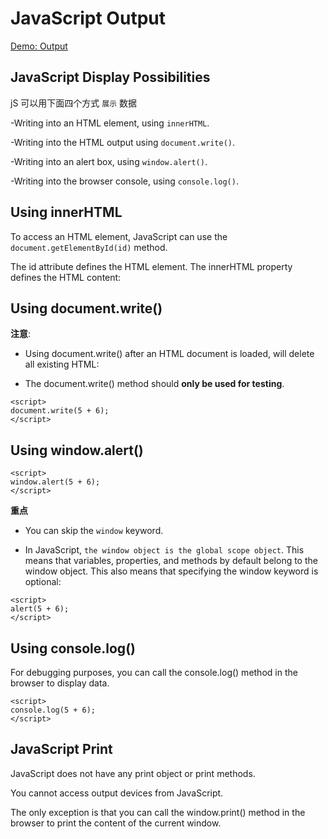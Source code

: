 # JavaScript Output

[Demo: Output](demo/js_output.html)

## JavaScript Display Possibilities

jS 可以用下面四个方式 `展示` 数据

-Writing into an HTML element, using `innerHTML`.

-Writing into the HTML output using `document.write()`.

-Writing into an alert box, using `window.alert()`.

-Writing into the browser console, using `console.log()`.


## Using innerHTML

To access an HTML element, JavaScript can use the `document.getElementById(id)` method.

The id attribute defines the HTML element. The innerHTML property defines the HTML content:


## Using document.write()

**注意**: 
- Using document.write() after an HTML document is loaded, will delete all existing HTML:

- The document.write() method should **only be used for testing**.

```
<script>
document.write(5 + 6);
</script>
```

## Using window.alert()

```
<script>
window.alert(5 + 6);
</script>
```

**重点**

- You can skip the `window` keyword.

- In JavaScript, `the window object is the global scope object`. This means that variables, properties, and methods by default belong to the window object. This also means that specifying the window keyword is optional:

```
<script>
alert(5 + 6);
</script>
```

## Using console.log()

For debugging purposes, you can call the console.log() method in the browser to display data.

```
<script>
console.log(5 + 6);
</script>
```

## JavaScript Print

JavaScript does not have any print object or print methods.

You cannot access output devices from JavaScript.

The only exception is that you can call the window.print() method in the browser to print the content of the current window.

